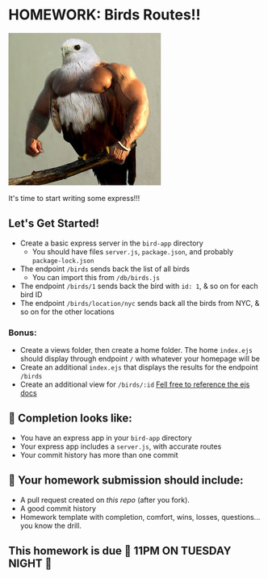 # HOMEWORK: Birds Routes!!

![bird](./assets/reps.jpg)

It's time to start writing some express!!!

## Let's Get Started!

- Create a basic express server in the `bird-app` directory
    - You should have files `server.js`, `package.json`, and probably `package-lock.json`
- The endpoint `/birds` sends back the list of all birds
   - You can import this from `/db/birds.js`
- The endpoint `/birds/1` sends back the bird with `id: 1`, & so on for each bird ID
- The endpoint `/birds/location/nyc` sends back all the birds from NYC, & so on for the other locations

### Bonus:
- Create a views folder, then create a home folder. The home `index.ejs` should display through endpoint `/` with whatever your homepage will be
- Create an additional `index.ejs` that displays the results for the endpoint `/birds`
- Create an additional view for `/birds/:id`
[Fell free to reference the ejs docs](http://ejs.co/)

## 🚀 Completion looks like:

- You have an express app in your `bird-app` directory
- Your express app includes a `server.js`, with accurate routes
- Your commit history has more than one commit


## 🚀 Your homework submission should include:

- A pull request created on _this repo_ (after you fork).
- A good commit history
- Homework template with completion, comfort, wins, losses, questions... you know the drill.

## This homework is due 🚨 11PM ON TUESDAY NIGHT 🚨
